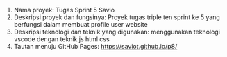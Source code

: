 1. Nama proyek: Tugas Sprint 5 Savio
2. Deskripsi proyek dan fungsinya: Proyek tugas triple ten sprint ke 5 yang berfungsi dalam membuat profile user website
3. Deskripsi teknologi dan teknik yang digunakan: menggunakan teknologi vscode dengan teknik js html css
4. Tautan menuju GitHub Pages: https://saviot.github.io/p8/
